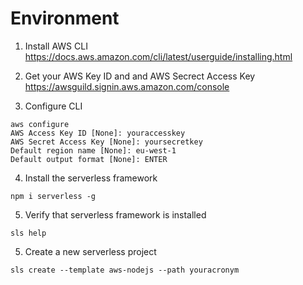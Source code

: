 # Environment

1. Install AWS CLI
https://docs.aws.amazon.com/cli/latest/userguide/installing.html

2. Get your AWS Key ID and and AWS Secrect Access Key 
https://awsguild.signin.aws.amazon.com/console

3. Configure CLI
```
aws configure
AWS Access Key ID [None]: youraccesskey
AWS Secret Access Key [None]: yoursecretkey
Default region name [None]: eu-west-1
Default output format [None]: ENTER
```
4. Install the serverless framework
```
npm i serverless -g
```
5.  Verify that serverless framework is installed
```
sls help
```
5. Create a new serverless project
```
sls create --template aws-nodejs --path youracronym
``` 